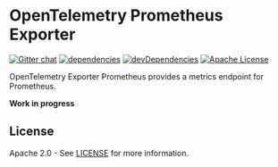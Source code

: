 # OpenTelemetry Prometheus Exporter
[![Gitter chat][gitter-image]][gitter-url]
[![dependencies][dependencies-image]][dependencies-url]
[![devDependencies][devDependencies-image]][devDependencies-url]
[![Apache License][license-image]][license-image]

OpenTelemetry Exporter Prometheus provides a metrics endpoint for Prometheus.

**Work in progress**

## License

Apache 2.0 - See [LICENSE][license-url] for more information.

[gitter-image]: https://badges.gitter.im/open-telemetry/opentelemetry-js.svg
[gitter-url]: https://gitter.im/open-telemetry/opentelemetry-node?utm_source=badge&utm_medium=badge&utm_campaign=pr-badge&utm_content=badge
[license-url]: https://github.com/open-telemetry/opentelemetry-js/blob/master/LICENSE
[license-image]: https://img.shields.io/badge/license-Apache_2.0-green.svg?style=flat
[dependencies-image]: https://david-dm.org/open-telemetry/opentelemetry-js/status.svg?path=packages/opentelemetry-exporter-prometheus
[dependencies-url]: https://david-dm.org/open-telemetry/opentelemetry-js?path=packages%2Fopentelemetry-exporter-prometheus
[devDependencies-image]: https://david-dm.org/open-telemetry/opentelemetry-js/dev-status.svg?path=packages/opentelemetry-exporter-prometheus
[devDependencies-url]: https://david-dm.org/open-telemetry/opentelemetry-js?path=packages%2Fopentelemetry-exporter-prometheus&type=dev
